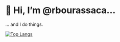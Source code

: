 # 👋 Hi, I’m @rbourassaca...
... and I do things.

[![Top Langs](https://github-readme-stats.vercel.app/api/top-langs/?username=rbourassaca&theme=dark&show_icons=true&layout=compact&langs_count=8)](https://github.com/anuraghazra/github-readme-stats)
